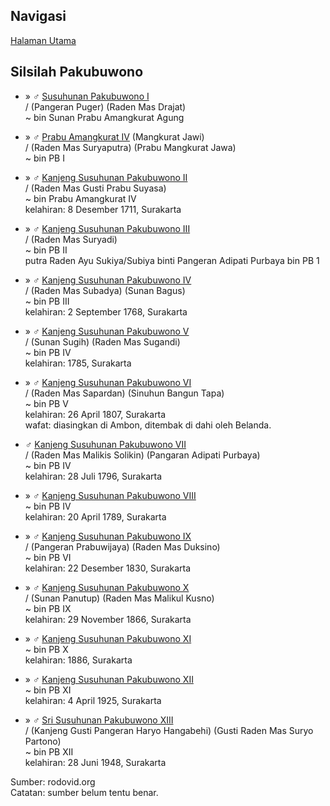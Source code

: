 ## Navigasi

[Halaman Utama][up] 

## Silsilah Pakubuwono

*	» ♂ [Susuhunan Pakubuwono I][26083]
	<br/>/ (Pangeran Puger) (Raden Mas Drajat)
	<br/>~ bin Sunan Prabu Amangkurat Agung

*	» ♂ [Prabu Amangkurat IV][354667] (Mangkurat Jawi) 
	<br/>/ (Raden Mas Suryaputra) (Prabu Mangkurat Jawa)
	<br/>~ bin PB I

*	» ♂ [Kanjeng Susuhunan Pakubuwono II][26093]
	<br/>/ (Raden Mas Gusti Prabu Suyasa)
	<br/>~ bin Prabu Amangkurat IV
	<br/>kelahiran: 8 Desember 1711, Surakarta

*	» ♂ [Kanjeng Susuhunan Pakubuwono III][26148]
	<br/>/ (Raden Mas Suryadi)
	<br/>~ bin PB II
	<br/>putra Raden Ayu Sukiya/Subiya binti Pangeran Adipati Purbaya bin PB 1

*	» ♂ [Kanjeng Susuhunan Pakubuwono IV][26151]
	<br/>/ (Raden Mas Subadya) (Sunan Bagus)
	<br/>~ bin PB III
	<br/>kelahiran: 2 September 1768, Surakarta

*	» ♂ [Kanjeng Susuhunan Pakubuwono V][26155]
	<br/>/ (Sunan Sugih) (Raden Mas Sugandi)
	<br/>~ bin PB IV
	<br/>kelahiran: 1785, Surakarta

*	» ♂ [Kanjeng Susuhunan Pakubuwono VI][26161]
	<br/>/ (Raden Mas Sapardan) (Sinuhun Bangun Tapa)
	<br/>~ bin PB V
	<br/>kelahiran: 26 April 1807, Surakarta
	<br/>wafat: diasingkan di Ambon, ditembak di dahi oleh Belanda.

*	♂ [Kanjeng Susuhunan Pakubuwono VII][26157] 
	<br/>/ (Raden Mas Malikis Solikin) (Pangaran Adipati Purbaya)
	<br/>~ bin PB IV
	<br/>kelahiran: 28 Juli 1796, Surakarta

*	» ♂ [Kanjeng Susuhunan Pakubuwono VIII][26158]
	<br/>~ bin PB IV
	<br/>kelahiran: 20 April 1789, Surakarta

*	»  ♂ [Kanjeng Susuhunan Pakubuwono IX][26165]
	<br/>/ (Pangeran Prabuwijaya) (Raden Mas Duksino)
	<br/>~ bin PB VI
	<br/>kelahiran: 22 Desember 1830, Surakarta

*	» ♂ [Kanjeng Susuhunan Pakubuwono X][26167]
	<br/>/ (Sunan Panutup) (Raden Mas Malikul Kusno)
	<br/>~ bin PB IX
	<br/>kelahiran: 29 November 1866, Surakarta

*	» ♂ [Kanjeng Susuhunan Pakubuwono XI][26169]
	<br/>~ bin PB X
	<br/>kelahiran: 1886, Surakarta

*	» ♂ [Kanjeng Susuhunan Pakubuwono XII][26171]
	<br/>~ bin PB XI
	<br/>kelahiran: 4 April 1925, Surakarta

*	» ♂ [Sri Susuhunan Pakubuwono XIII][780968]
	<br/>/ (Kanjeng Gusti Pangeran Haryo Hangabehi) (Gusti Raden Mas Suryo Partono)
	<br/>~ bin PB XII
	<br/>kelahiran: 28 Juni 1948, Surakarta


Sumber: rodovid.org<br/>
Catatan: sumber belum tentu benar.

[up]: https://github.com/epsi-rns/catatan-silsilah/blob/master/README.md

[26083]:  http://id.rodovid.org/wk/Orang:26083
[354667]: http://id.rodovid.org/wk/Orang:354667

[26093]:  http://id.rodovid.org/wk/Orang:26093
[26148]:  http://id.rodovid.org/wk/Orang:26148
[26151]:  http://id.rodovid.org/wk/Orang:26151
[26155]:  http://id.rodovid.org/wk/Orang:26155

[26161]:  http://id.rodovid.org/wk/Orang:26161 
[26157]:  http://id.rodovid.org/wk/Orang:26157
[26158]:  http://id.rodovid.org/wk/Orang:26158
[26165]:  http://id.rodovid.org/wk/Orang:26165
[26167]:  http://id.rodovid.org/wk/Orang:26167

[26169]:  http://id.rodovid.org/wk/Orang:26169 
[26171]:  http://id.rodovid.org/wk/Orang:26171
[780968]: http://id.rodovid.org/wk/Orang:780968
